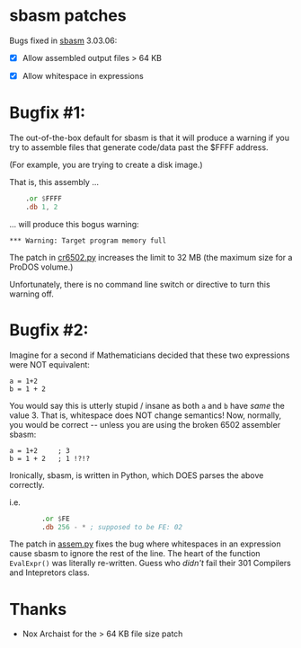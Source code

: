 # sbasm patches

Bugs fixed in [sbasm](https://www.sbprojects.net/sbasm/) 3.03.06:

* [x] Allow assembled output files > 64 KB 
* [x] Allow whitespace in expressions


# Bugfix #1:

The out-of-the-box default for sbasm is that it will produce a warning if you try to assemble files that generate code/data past the $FFFF address.

(For example, you are trying to create a disk image.)

That is, this assembly ...


```asm
    .or $FFFF
    .db 1, 2
```

... will produce this bogus warning:

```
*** Warning: Target program memory full
```

The patch in [cr6502.py](sbapack/cr6502.py) increases the limit to 32 MB (the maximum
 size for a ProDOS volume.)

Unfortunately, there is no command line switch or directive to turn this warning off.


# Bugfix #2:

Imagine for a second if Mathematicians decided that these two expressions were NOT equivalent:

    a = 1+2
    b = 1 + 2

You would say this is utterly stupid / insane as both `a` and `b` have _same_
 the value 3.  That is, whitespace does NOT change semantics!  Now, normally,
 you would be correct -- unless you are using the broken 6502 assembler sbasm:

    a = 1+2     ; 3
    b = 1 + 2   ; 1 !?!?

Ironically, sbasm, is written in Python, which DOES parses the above correctly.

i.e.

```asm
        .or $FE
        .db 256 - * ; supposed to be FE: 02
```

The patch in [assem.py](sbapack/assem.py) fixes the bug where whitespaces in
 an expression cause sbasm to ignore the rest of the line. The heart of the
function `EvalExpr()` was literally re-written. Guess who _didn't_ fail their
301 Compilers and Intepretors class.


# Thanks

* Nox Archaist for the > 64 KB file size patch
